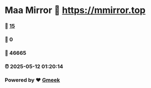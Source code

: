 # Maa Mirror :link: https://mmirror.top 
### :page_facing_up: [15](https://mmirror.top/tag.html) 
### :speech_balloon: 0 
### :hibiscus: 46665 
### :alarm_clock: 2025-05-12 01:20:14 
### Powered by :heart: [Gmeek](https://github.com/Meekdai/Gmeek)
